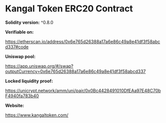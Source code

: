 # Kangal Token ERC20 Contract

**Solidity version:** ^0.8.0

**Verifiable on:**

https://etherscan.io/address/0x6e765d26388a17a6e86c49a8e41df3f58abcd337#code

**Uniswap pool:**

https://app.uniswap.org/#/swap?outputCurrency=0x6e765d26388a17a6e86c49a8e41df3f58abcd337

**Locked liquidity proof:**

https://unicrypt.network/amm/uni/pair/0x0Bc4428491010DfEAa97E48C70bF4940fa783b40

**Website:**

https://www.kangaltoken.com/
